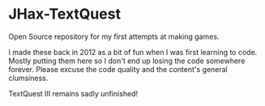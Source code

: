 # JHax-TextQuest
Open Source repository for my first attempts at making games. 

I made these back in 2012 as a bit of fun when I was first learning to code. Mostly putting them here so I don't end up losing the code somewhere forever.
Please excuse the code quality and the content's general clumsiness.

TextQuest III remains sadly unfinished!
